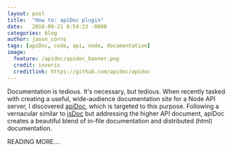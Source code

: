 ```yaml
---
layout: post
title:  "How to: apiDoc plugin"
date:   2016-09-21 8:54:23 -0800
categories: blog
author: jason_corns
tags: [apiDoc, code, api, node, documentation]
image:
  feature: /apidoc/apidoc_banner.png
  credit: inveris
  creditlink: https://github.com/apidoc/apidoc
---
```


Documentation is tedious.  It's necessary, but tedious.  When recently tasked with creating a useful, wide-audience documentation site for a Node API server, I discovered [apiDoc](http://http://apidocjs.com/), which is targeted to this purpose.  Following a vernacular similar to [jsDoc](http://usejsdoc.org) but addressing the higher API document, apiDoc creates a beautiful blend of in-file documentation and distributed (html) documentation.<!--more-->

READING MORE....